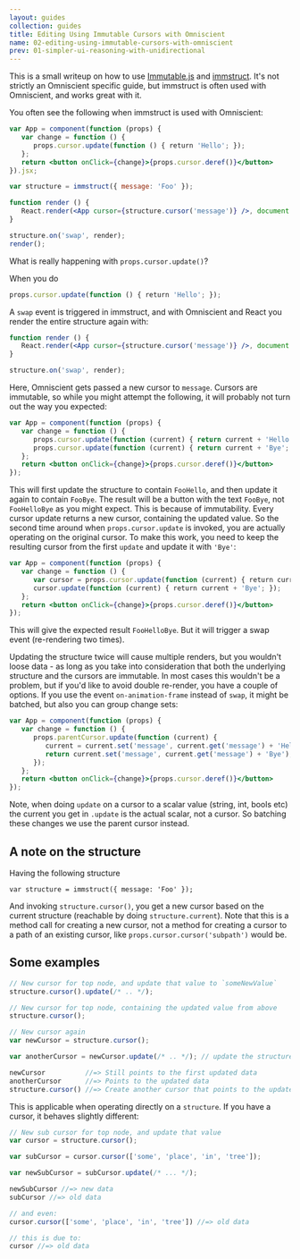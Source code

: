 ```yaml
---
layout: guides
collection: guides
title: Editing Using Immutable Cursors with Omniscient
name: 02-editing-using-immutable-cursors-with-omniscient
prev: 01-simpler-ui-reasoning-with-unidirectional
---
```


This is a small writeup on how to use [Immutable.js](https://github.com/facebook/immutable-js) and [immstruct](https://github.com/omniscientjs/immstruct). It's not strictly an Omniscient specific guide, but immstruct is often used with Omniscient, and works great with it.

You often see the following when immstruct is used with Omniscient:

```jsx
var App = component(function (props) {
   var change = function () {
      props.cursor.update(function () { return 'Hello'; });
   };
   return <button onClick={change}>{props.cursor.deref()}</button>
}).jsx;

var structure = immstruct({ message: 'Foo' });

function render () {
   React.render(<App cursor={structure.cursor('message')} />, document.body);
}

structure.on('swap', render);
render();
```

What is really happening with `props.cursor.update()`?

When you do

```jsx
props.cursor.update(function () { return 'Hello'; });
```

A `swap` event is triggered in immstruct, and with Omniscient and React you render the entire structure again with:

```jsx
function render () {
   React.render(<App cursor={structure.cursor('message')} />, document.body);
}

structure.on('swap', render);
```

Here, Omniscient gets passed a new cursor to `message`. Cursors are immutable, so while you might attempt the following, it will probably not turn out the way you expected:

```jsx
var App = component(function (props) {
   var change = function () {
      props.cursor.update(function (current) { return current + 'Hello'; });
      props.cursor.update(function (current) { return current + 'Bye'; });
   };
   return <button onClick={change}>{props.cursor.deref()}</button>
});
```

This will first update the structure to contain `FooHello`, and then update it again to contain `FooBye`. The result will be a button with the text `FooBye`, not `FooHelloBye` as you might expect. This is because of immutability. Every cursor update returns a new cursor, containing the updated value. So the second time around when `props.cursor.update` is invoked, you are actually operating on the original cursor. To make this work, you need to keep the resulting cursor from the first `update` and update it with `'Bye'`:

```jsx
var App = component(function (props) {
   var change = function () {
      var cursor = props.cursor.update(function (current) { return current + 'Hello'; });
      cursor.update(function (current) { return current + 'Bye'; });
   };
   return <button onClick={change}>{props.cursor.deref()}</button>
});
```

This will give the expected result `FooHelloBye`. But it will trigger a swap event (re-rendering two times).

Updating the structure twice will cause multiple renders, but you wouldn't loose data - as long as you take into consideration that both the underlying structure and the cursors are immutable. In most cases this wouldn't be a problem, but if you'd like to avoid double re-render, you have a couple of options. If you use the event `on-animation-frame` instead of `swap`, it might be batched, but also you can group change sets:

```jsx
var App = component(function (props) {
   var change = function () {
      props.parentCursor.update(function (current) {
         current = current.set('message', current.get('message') + 'Hello');
         return current.set('message', current.get('message') + 'Bye');
      });
   };
   return <button onClick={change}>{props.cursor.deref()}</button>
});
```

Note, when doing `update` on a cursor to a scalar value (string, int, bools etc) the current you get in `.update` is the actual scalar, not a cursor. So batching these changes we use the parent cursor instead.

## A note on the structure

Having the following structure

```
var structure = immstruct({ message: 'Foo' });
```

And invoking `structure.cursor()`, you get a new cursor based on the current structure (reachable by doing `structure.current`). Note that this is a method call for creating a new cursor, not a method for creating a cursor to a path of an existing cursor, like `props.cursor.cursor('subpath')` would be.

## Some examples

```jsx
// New cursor for top node, and update that value to `someNewValue`
structure.cursor().update(/* .. */);

// New cursor for top node, containing the updated value from above
structure.cursor();

// New cursor again
var newCursor = structure.cursor();

var anotherCursor = newCursor.update(/* .. */); // update the structure again

newCursor          //=> Still points to the first updated data
anotherCursor      //=> Points to the updated data
structure.cursor() //=> Create another cursor that points to the updated data
```

This is applicable when operating directly on a `structure`. If you have a cursor, it behaves slightly different:

```jsx
// New sub cursor for top node, and update that value
var cursor = structure.cursor();

var subCursor = cursor.cursor(['some', 'place', 'in', 'tree']);

var newSubCursor = subCursor.update(/* ... */);

newSubCursor //=> new data
subCursor //=> old data

// and even:
cursor.cursor(['some', 'place', 'in', 'tree']) //=> old data

// this is due to:
cursor //=> old data
```
